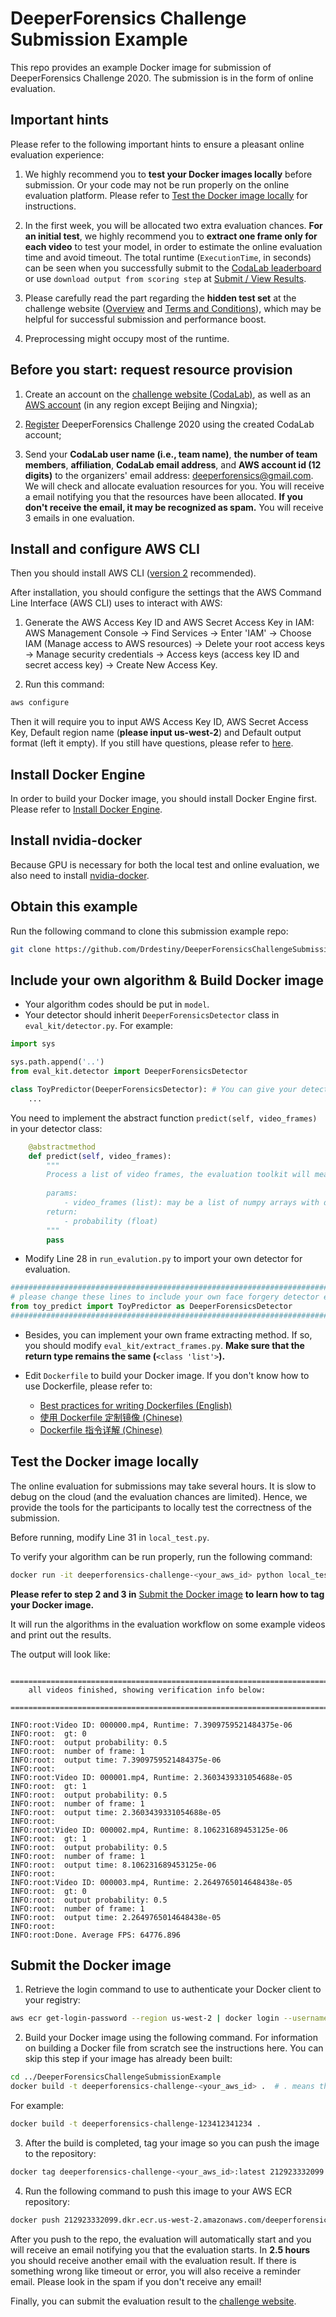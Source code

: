 # DeeperForensics Challenge Submission Example
This repo provides an example Docker image for submission of DeeperForensics Challenge 2020. The submission is in the form of online evaluation.

## Important hints
Please refer to the following important hints to ensure a pleasant online evaluation experience:

1. We highly recommend you to **test your Docker images locally** before submission. Or your code may not be run properly on the online evaluation platform. Please refer to [Test the Docker image locally](#test-the-docker-image-locally) for instructions.

2. In the first week, you will be allocated two extra evaluation chances. **For an initial test**, we highly recommend you to **extract one frame only for each video** to test your model, in order to estimate the online evaluation time and avoid timeout. The total runtime (`ExecutionTime`, in seconds) can be seen when you successfully submit to the [CodaLab leaderboard](https://competitions.codalab.org/competitions/25228#results) or use `download output from scoring step` at [Submit / View Results](https://competitions.codalab.org/competitions/25228#participate-submit_results).

3. Please carefully read the part regarding the **hidden test set** at the challenge website ([Overview](https://competitions.codalab.org/competitions/25228#learn_the_details-overview) and [Terms and Conditions](https://competitions.codalab.org/competitions/25228#learn_the_details-terms_and_conditions)), which may be helpful for successful submission and performance boost.

4. Preprocessing might occupy most of the runtime.

## Before you start: request resource provision

1. Create an account on the [challenge website (CodaLab)](https://competitions.codalab.org/competitions/25228), as well as an [AWS account](https://aws.amazon.com/account/) (in any region except Beijing and Ningxia);

2. [Register](https://competitions.codalab.org/competitions/25228#participate) DeeperForensics Challenge 2020 using the created CodaLab account;

3. Send your **CodaLab user name (i.e., team name)**, **the number of team members**, **affiliation**, **CodaLab email address**, and **AWS account id (12 digits)** to the organizers' email address: [deeperforensics@gmail.com](mailto:deeperforensics@gmail.com). We will check and allocate evaluation resources for you. You will receive a email notifying you that the resources have been allocated. **If you don't receive the email, it may be recognized as spam.** You will receive 3 emails in one evaluation.

## Install and configure AWS CLI
Then you should install AWS CLI ([version 2](https://docs.aws.amazon.com/cli/latest/userguide/install-cliv2.html) recommended).

After installation, you should configure the settings that the AWS Command Line Interface (AWS CLI) uses to interact with AWS:

1. Generate the AWS Access Key ID and AWS Secret Access Key in IAM: AWS Management Console -> Find Services -> Enter 'IAM' -> Choose IAM (Manage access to AWS resources) -> Delete your root access keys -> Manage security credentials -> Access keys (access key ID and secret access key) -> Create New Access Key.

2. Run this command:
```bash
aws configure
```
Then it will require you to input AWS Access Key ID, AWS Secret Access Key, Default region name (**please input us-west-2**) and Default output format (left it empty).
If you still have questions, please refer to [here](https://docs.aws.amazon.com/cli/latest/userguide/cli-configure-quickstart.html).

## Install Docker Engine
In order to build your Docker image, you should install Docker Engine first. Please refer to [Install Docker Engine](https://docs.docker.com/engine/install/).

## Install nvidia-docker
Because GPU is necessary for both the local test and online evaluation, we also need to install [nvidia-docker](https://github.com/NVIDIA/nvidia-docker).

## Obtain this example

Run the following command to clone this submission example repo:

```bash
git clone https://github.com/Drdestiny/DeeperForensicsChallengeSubmissionExample.git
```

## Include your own algorithm & Build Docker image

- Your algorithm codes should be put in `model`.
- Your detector should inherit `DeeperForensicsDetector` class in `eval_kit/detector.py`. For example:

```python
import sys

sys.path.append('..')
from eval_kit.detector import DeeperForensicsDetector

class ToyPredictor(DeeperForensicsDetector): # You can give your detector any name.
    ...
```
You need to implement the abstract function `predict(self, video_frames)` in your detector class:

```python
    @abstractmethod
    def predict(self, video_frames):
        """
        Process a list of video frames, the evaluation toolkit will measure the runtime of every call to this method.
        
        params:
            - video_frames (list): may be a list of numpy arrays with dtype=np.uint8 representing frames of **one** video
        return:
            - probability (float)
        """
        pass
```

- Modify Line 28 in `run_evalution.py` to import your own detector for evaluation.

```python
########################################################################################################
# please change these lines to include your own face forgery detector extending the eval_kit.detector.DeeperForensicsDetector base class.
from toy_predict import ToyPredictor as DeeperForensicsDetector
########################################################################################################
```

- Besides, you can implement your own frame extracting method. If so, you should modify `eval_kit/extract_frames.py`. **Make sure that the return type remains the same (**`<class 'list'>`**).**

- Edit `Dockerfile` to build your Docker image. If you don't know how to use Dockerfile, please refer to:
  -  [Best practices for writing Dockerfiles (English)](https://docs.docker.com/develop/develop-images/dockerfile_best-practices/#dockerfile-instructions)
  -  [使用 Dockerfile 定制镜像 (Chinese)](https://yeasy.gitbook.io/docker_practice/image/build)
  -  [Dockerfile 指令详解 (Chinese)](https://yeasy.gitbook.io/docker_practice/image/dockerfile)

## Test the Docker image locally

The online evaluation for submissions may take several hours. It is slow to debug on the cloud (and the evaluation chances are limited). Hence, we provide the tools for the participants to locally test the correctness of the submission.

Before running, modify Line 31 in `local_test.py`.

To verify your algorithm can be run properly, run the following command:

```bash
docker run -it deeperforensics-challenge-<your_aws_id> python local_test.py
```

**Please refer to step 2 and 3 in** [Submit the Docker image](#submit-the-docker-image) **to learn how to tag your Docker image.**

It will run the algorithms in the evaluation workflow on some example videos and print out the results.

The output will look like:

```
    ================================================================================
    all videos finished, showing verification info below:
    ================================================================================
    
INFO:root:Video ID: 000000.mp4, Runtime: 7.3909759521484375e-06
INFO:root:	gt: 0
INFO:root:	output probability: 0.5
INFO:root:	number of frame: 1
INFO:root:	output time: 7.3909759521484375e-06
INFO:root: 
INFO:root:Video ID: 000001.mp4, Runtime: 2.3603439331054688e-05
INFO:root:	gt: 1
INFO:root:	output probability: 0.5
INFO:root:	number of frame: 1
INFO:root:	output time: 2.3603439331054688e-05
INFO:root: 
INFO:root:Video ID: 000002.mp4, Runtime: 8.106231689453125e-06
INFO:root:	gt: 1
INFO:root:	output probability: 0.5
INFO:root:	number of frame: 1
INFO:root:	output time: 8.106231689453125e-06
INFO:root: 
INFO:root:Video ID: 000003.mp4, Runtime: 2.2649765014648438e-05
INFO:root:	gt: 0
INFO:root:	output probability: 0.5
INFO:root:	number of frame: 1
INFO:root:	output time: 2.2649765014648438e-05
INFO:root: 
INFO:root:Done. Average FPS: 64776.896
```

## Submit the Docker image

1. Retrieve the login command to use to authenticate your Docker client to your registry:

```bash
aws ecr get-login-password --region us-west-2 | docker login --username AWS --password-stdin 212923332099.dkr.ecr.us-west-2.amazonaws.com
```

2. Build your Docker image using the following command. For information on building a Docker file from scratch see the instructions here. You can skip this step if your image has already been built:

```bash
cd ../DeeperForensicsChallengeSubmissionExample
docker build -t deeperforensics-challenge-<your_aws_id> .  # . means the current path. Please don't lose it.
```

For example:

```bash
docker build -t deeperforensics-challenge-123412341234 . 
```

3. After the build is completed, tag your image so you can push the image to the repository:

```bash
docker tag deeperforensics-challenge-<your_aws_id>:latest 212923332099.dkr.ecr.us-west-2.amazonaws.com/deeperforensics-challenge-<your_aws_id>:latest
```

4. Run the following command to push this image to your AWS ECR repository:

```bash
docker push 212923332099.dkr.ecr.us-west-2.amazonaws.com/deeperforensics-challenge-<your_aws_id>:latest
```

After you push to the repo, the evaluation will automatically start and you will receive an email notifying you that the evaluation starts. In **2.5 hours** you should receive another email with the evaluation result. If there is something wrong like timeout or error, you will also receive a reminder email. Please look in the spam if you don't receive any email!

Finally, you can submit the evaluation result to the [challenge website](https://competitions.codalab.org/competitions/25228).
